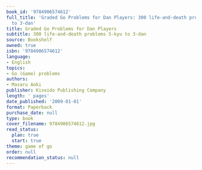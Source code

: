 ```yaml
---
book_id: '9784906574612'
full_title: 'Graded Go Problems for Dan Players: 300 life-and-death problems 5-kyu
  to 3-dan'
title: Graded Go Problems for Dan Players
subtitle: 300 life-and-death problems 5-kyu to 3-dan
source: Bookshelf
owned: true
isbn: '9784906574612'
language:
- English
topics:
- Go (Game) problems
authors:
- Masaru Aoki
publisher: Kiseido Publishing Company
length: ' pages'
date_published: '2009-01-01'
format: Paperback
purchase_date: null
type: book
cover_filename: 9784906574612.jpg
read_status:
  plan: true
  start: true
theme: game of go
order: null
recommendation_status: null
---
```



